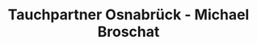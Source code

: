 ---
title: "Tauchpartner Osnabrück - Michael Broschat"
url: /hasbergen/tauchpartner-osnabrueck-michael-broschat/
shop: Tauchen
---